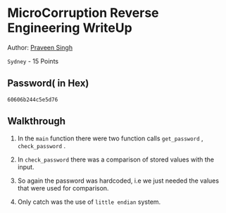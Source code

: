 # MicroCorruption Reverse Engineering WriteUp

Author: [Praveen Singh](https://github.com/GTA-VeteraN) 

`Sydney` - 15 Points

## Password( in Hex)

`60606b244c5e5d76`

## Walkthrough

1. In the `main` function there were two function calls `get_password` , `check_password` .

2. In `check_password` there was a comparison of stored values with the input.

3. So again the password was hardcoded, i.e we just needed the values that were used for comparison.

4. Only catch was the use of `little endian` system.